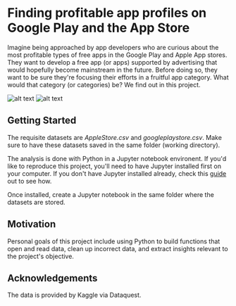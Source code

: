 # Finding profitable app profiles on Google Play and the App Store

Imagine being approached by app developers who are curious about the most profitable types of free apps in the Google Play and Apple App stores.  They want to develop a free app (or apps) supported by advertising that would hopefully become mainstream in the future.  Before doing so, they want to be sure they're focusing their efforts in a fruitful app category.  What would that category (or categories) be?  We find out in this project.

![alt text](https://swiftinformer.files.wordpress.com/2018/01/google_play_logo.png?w=780&h=408&crop=1)
![alt text](https://images.idgesg.net/images/article/2018/05/ios11-app-store-icon-100759773-large.jpg)

## Getting Started

The requisite datasets are *AppleStore.csv* and *googleplaystore.csv*. Make sure to have these datasets saved in the same folder (working directory).  

The analysis is done with Python in a Jupyter notebook environent.  If you'd like to reproduce this project, you'll need to have Jupyter installed first on your computer.  If you don't have Jupyter installed already, check this [guide](https://jupyter.org/install) out to see how.

Once installed, create a Jupyter notebook in the same folder where the datasets are stored.

## Motivation
Personal goals of this project include using Python to build functions that open and read data, clean up incorrect data, and extract insights relevant to the project's objective.  

## Acknowledgements
The data is provided by Kaggle via Dataquest.
